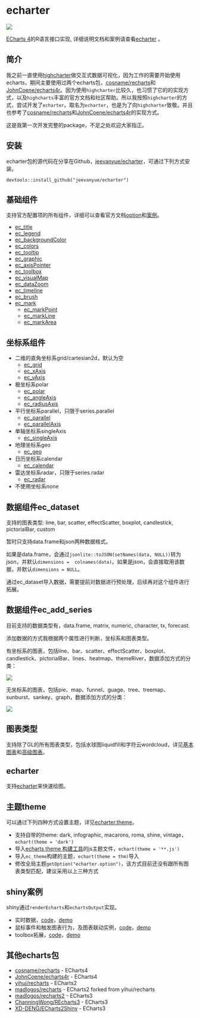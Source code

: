 
# echarter

![](http://echarter.jeevanyue.com/img/echarter_logo_mini.png)

[ECharts 4](https://echarts.apache.org)的R语言接口实现, 详细说明文档和案例请查看[echarter](http://echarter.jeevanyue.com) 。

## 简介

我之前一直使用[highcharter](http://jkunst.com/highcharter/)做交互式数据可视化，因为工作的需要开始使用echarts，期间主要使用过两个echarts包，[cosname/recharts](https://github.com/cosname/recharts)和[JohnCoene/echarts4r](https://github.com/JohnCoene/echarts4r)。因为使用`highcharter`比较久，也习惯了它的的实现方式，以及`highcharts`丰富的官方文档和社区帮助。所以我按照`highcharter`的方式，尝试开发了`echarter`。取名为`echarter`，也是为了向`highcharter`致敬。并且也参考了[cosname/recharts](https://github.com/cosname/recharts)和[JohnCoene/echarts4r](https://github.com/JohnCoene/echarts4r)的实现方式。

这是我第一次开发完整的package，不足之处欢迎大家指正。

## 安装

echarter包的源代码在分享在Github，[jeevanyue/echarter](https://github.com/jeevanyue/echarter)，可通过下列方式安装。

```
devtools::install_github("jeevanyue/echarter")
```

## 基础组件

支持官方配置项的所有组件，详细可以查看官方文档[option](https://echarts.apache.org/zh/option.html)和[案例](https://echarts.apache.org/examples/zh/index.html)。

- [ec_title](http://echarter.jeevanyue.com/api-ec.html#ec_title)
- [ec_legend](http://echarter.jeevanyue.com/api-ec.html#ec_legend)
- [ec_backgroundColor](http://echarter.jeevanyue.com/api-ec.html#ec_backgroundColor)
- [ec_colors](http://echarter.jeevanyue.com/api-ec.html#ec_colors)
- [ec_tooltip](http://echarter.jeevanyue.com/api-ec.html#ec_tooltip)
- [ec_graphic](http://echarter.jeevanyue.com/api-ec.html#ec_graphic)
- [ec_axisPointer](http://echarter.jeevanyue.com/api-ec.html#ec_axisPointer)
- [ec_toolbox](http://echarter.jeevanyue.com/api-ec.html#ec_toolbox)
- [ec_visualMap](http://echarter.jeevanyue.com/api-ec.html#ec_visualMap)
- [ec_dataZoom](http://echarter.jeevanyue.com/api-ec.html#ec_dataZoom)
- [ec_timeline](http://echarter.jeevanyue.com/api-ec.html#ec_timeline)
- [ec_brush](http://echarter.jeevanyue.com/api-ec.html#ec_brush)
- [ec_mark](http://echarter.jeevanyue.com/api-ec.html#ec_mark)
	* [ec_markPoint](http://echarter.jeevanyue.com/api-ec.html#ec_mark)
	* [ec_markLine](http://echarter.jeevanyue.com/api-ec.html#ec_mark)
	* [ec_markArea](http://echarter.jeevanyue.com/api-ec.html#ec_mark)

## 坐标系组件

- 二维的直角坐标系grid/cartesian2d，默认为空
	* [ec_grid](http://echarter.jeevanyue.com/api-ec.html#ec_grid)
	* [ec_xAxis](http://echarter.jeevanyue.com/api-ec.html#ec_grid)
	* [ec_yAxis](http://echarter.jeevanyue.com/api-ec.html#ec_grid)
- 极坐标系polar
	* [ec_polar](http://echarter.jeevanyue.com/api-ec.html#ec_polar)
	* [ec_angleAxis](http://echarter.jeevanyue.com/api-ec.html#ec_polar)
	* [ec_radiusAxis](http://echarter.jeevanyue.com/api-ec.html#ec_polar)
- 平行坐标系parallel，只限于series.parallel
	* [ec_parallel](http://echarter.jeevanyue.com/api-ec.html#ec_parallel)
	* [ec_parallelAxis](http://echarter.jeevanyue.com/api-ec.html#ec_parallel)
- 单轴坐标系singleAxis
	* [ec_singleAxis](http://echarter.jeevanyue.com/api-ec.html#ec_singleAxis)
- 地理坐标系geo
	* [ec_geo](http://echarter.jeevanyue.com/api-ec.html#ec_geo)
- 日历坐标系calendar
	* [ec_calendar](http://echarter.jeevanyue.com/api-ec.html#ec_calendar)
- 雷达坐标系radar，只限于series.radar
	* [ec_radar](http://echarter.jeevanyue.com/api-ec.html#ec_radar)
- 不使用坐标系none

## 数据组件ec_dataset

支持的图表类型: line, bar, scatter, effectScatter, boxplot, candlestick, pictorialBar, custom

暂时只支持data.frame和json两种数据格式。

如果是data.frame，会通过`jsonlite::toJSON(setNames(data, NULL))`转为json，并默认`dimensions =  colnames(data)`。如果是json，会直接取用该数据，并默认`dimensions = NULL`。

通过ec_dataset导入数据，需要提前对数据进行预处理，后续再对这个组件进行拓展。

## 数据组件ec_add_series

目前支持的数据类型有，data.frame, matrix, numeric, character, tx, forecast. 

添加数据的方式我根据两个属性进行判断，坐标系和图表类型。

有坐标系的图表，包括line、bar、scatter、effectScatter、boxplot、candlestick、pictorialBar、lines、heatmap、themeRiver，数据添加方式的分类：

![](http://echarter.jeevanyue.com/img/add_data_coord.png)

无坐标系的图表，包括pie、map、funnel、guage、tree、treemap、sunburst、sankey、graph，数据添加方式的分类：

![](http://echarter.jeevanyue.com/img/add_data_nocoord.png)

## 图表类型

支持除了GL的所有图表类型，包括水球图liquidfill和字符云wordcloud，详见[基本图表](http://echarter.jeevanyue.com/basic.html)和[高级图表](http://echarter.jeevanyue.com/advanced.html)。

## echarter

支持[echarter](http://echarter.jeevanyue.com/echarter.html)来快速绘图。

## 主题theme

可以通过下列四种方式设置主题，详见[echarter.theme](http://echarter.jeevanyue.com/theme.html)。

- 支持自带的theme: dark, infographic, macarons, roma, shine, vintage，``echart(theme = 'dark')``
- 导入[echarts theme 构建工具](https://echarts.apache.org/zh/theme-builder.html)的js主题文件，``echart(theme = '**.js')``
- 导入``ec_theme``构建的主题，`echart(theme = thm)`导入
- 修改全局主题``getOption("echarter.option")``，该方式目前还没有跟所有图表类型匹配，建议采用以上三种方式

## shiny案例

shiny通过``renderEcharts``和``echartsOutput``实现。

- 实时数据，[code](https://github.com/jeevanyue/echarter/tree/master/demo/realtime)，[demo](http://shiny.jeevanyue.com/realtime/)
- 鼠标事件和触发图表行为，及图表联动实例，[code](https://github.com/jeevanyue/echarter/tree/master/demo/actions)，[demo](http://shiny.jeevanyue.com/actions/)
- toolbox拓展，[code](https://github.com/jeevanyue/echarter/tree/master/demo/toolbox)，[demo](http://shiny.jeevanyue.com/toolbox/)

## 其他echarts包

- [cosname/recharts](https://github.com/cosname/recharts) - ECharts4
- [JohnCoene/echarts4r](https://github.com/JohnCoene/echarts4r) - ECharts4
- [yihui/recharts](https://github.com/yihui/recharts) - ECharts2
- [madlogos/recharts](https://github.com/madlogos/recharts) - ECharts2 forked from yihui/recharts
- [madlogos/recharts2](https://github.com/madlogos/recharts2) - ECharts3
- [ChanningWong/REcharts3](https://github.com/ChanningWong/REcharts3) - ECharts3
- [XD-DENG/ECharts2Shiny](https://github.com/XD-DENG/ECharts2Shiny) - ECharts3
